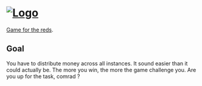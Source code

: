# [![Logo](https://badgen.net/badge/Socialism/Simulator/red)](https://gmartigny.github.io/socialismSimulator/)

[Game for the reds](https://gmartigny.github.io/socialismSimulator/).

## Goal

You have to distribute money across all instances. It sound easier than it could actually be. The more you win, the more the game challenge you.
Are you up for the task, comrad ?
